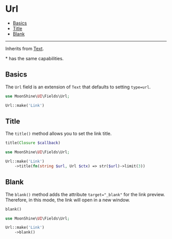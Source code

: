# Url

- [Basics](#basics)
- [Title](#title)
- [Blank](#blank)

---

Inherits from [Text](/docs/{{version}}/fields/text).

\* has the same capabilities.

<a name="basics"></a>
## Basics

The `Url` field is an extension of `Text` that defaults to setting `type=url`.

```php
use MoonShine\UI\Fields\Url;

Url::make('Link')
```

<a name="title"></a>
## Title

The `title()` method allows you to set the link title.

```php
title(Closure $callback)
```

```php
use MoonShine\UI\Fields\Url;

Url::make('Link')
    ->title(fn(string $url, Url $ctx) => str($url)->limit(3))
```

<a name="blank"></a>
## Blank

The `blank()` method adds the attribute `target="_blank"` for the link preview. Therefore, in this mode, the link will open in a new window.

```php
blank()
```

```php
use MoonShine\UI\Fields\Url;

Url::make('Link')
    ->blank()
```
